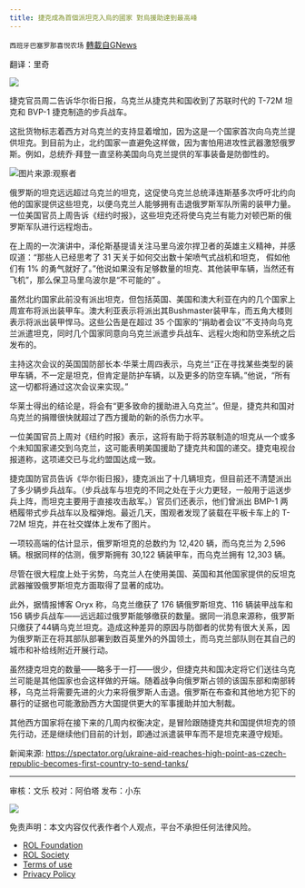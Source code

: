 ```yaml
---
title: 捷克成為首個派坦克入烏的國家 對烏援助達到最高峰
---
```

`西班牙巴塞罗那喜悦农场` [轉載自GNews](https://gnews.org/zh-hans/2305622/)

翻译：里奇

![](https://assets.gnews.org/wp-content/uploads/2022/04/xin_png.001-1-1280x140-12.jpg)

捷克官员周二告诉华尔街日报，乌克兰从捷克共和国收到了苏联时代的 T-72M 坦克和 BVP-1 捷克制造的步兵战车。

这批货物标志着西方对乌克兰的支持显着增加，因为这是一个国家首次向乌克兰提供坦克。到目前为止，北约国家一直避免这样做，因为害怕用进攻性武器激怒俄罗斯。例如，总统乔·拜登一直坚称美国向乌克兰提供的军事装备是防御性的。

![](https://assets.gnews.org/wp-content/uploads/2022/04/image-759-edited.png)图片来源:观察者

俄罗斯的坦克远远超过乌克兰的坦克，这促使乌克兰总统泽连斯基多次呼吁北约向他的国家提供这些坦克，以便乌克兰人能够拥有击退俄罗斯军队所需的装甲力量。一位美国官员上周告诉《纽约时报》，这些坦克还将使乌克兰有能力对顿巴斯的俄罗斯军队进行远程炮击。

在上周的一次演讲中，泽伦斯基提请关注马里乌波尔捍卫者的英雄主义精神，并感叹道：“那些人已经思考了 31 天关于如何交出数十架喷气式战机和坦克， 假如他们有 1% 的勇气就好了。”他说如果没有足够数量的坦克、其他装甲车辆，当然还有飞机”，那么保卫马里乌波尔是“不可能的” 。

虽然北约国家此前没有派出坦克，但包括英国、美国和澳大利亚在内的几个国家上周宣布将派出装甲车。澳大利亚表示将派出其Bushmaster装甲车，而五角大楼则表示将派出装甲悍马。这些公告是在超过 35 个国家的“捐助者会议”不支持向乌克兰派遣坦克，同时几个国家同意向乌克兰派遣步兵战车、远程火炮和防空系统之后发布的。

主持这次会议的英国国防部长本·华莱士周四表示，乌克兰“正在寻找某些类型的装甲车辆，不一定是坦克，但肯定是防护车辆，以及更多的防空车辆。”他说，“所有这一切都将通过这次会议来实现。”

华莱士得出的结论是，将会有“更多致命的援助进入乌克兰”。但是，捷克共和国对乌克兰的捐赠很快就超过了西方援助的新的杀伤力水平。

一位美国官员上周对《纽约时报》表示，这将有助于将苏联制造的坦克从一个或多个未知国家递交到乌克兰，这可能表明美国援助了捷克共和国的递交。捷克电视台报道称，这项递交已与北约盟国达成一致。

捷克国防官员告诉《华尔街日报》，捷克派出了十几辆坦克，但目前还不清楚派出了多少辆步兵战车。（步兵战车与坦克的不同之处在于火力更轻，一般用于运送步兵上阵，而坦克主要用于直接攻击敌军。）官员们还表示，他们曾派出 BMP-1 两栖履带式步兵战车以及榴弹炮。最近几天，围观者发现了装载在平板卡车上的 T-72M 坦克，并在社交媒体上发布了图片。

一项较高端的估计显示，俄罗斯坦克的总数约为 12,420 辆，而乌克兰为 2,596 辆。根据同样的估测，俄罗斯拥有 30,122 辆装甲车，而乌克兰拥有 12,303 辆。

尽管在很大程度上处于劣势，乌克兰人在使用美国、英国和其他国家提供的反坦克武器摧毁俄罗斯坦克方面取得了显著的成功。

此外，据情报博客 Oryx 称，乌克兰缴获了 176 辆俄罗斯坦克、116 辆装甲战车和 156 辆步兵战车——远远超过俄罗斯能够缴获的数量。据同一消息来源称，俄罗斯只缴获了44辆乌克兰坦克。造成这种差异的原因与防御者的优势有很大关系，因为俄罗斯正在将其部队部署到数百英里外的外国领土，而乌克兰部队则在其自己的城市和补给线附近开展行动。

虽然捷克坦克的数量——略多于一打——很少，但捷克共和国决定将它们送往乌克兰可能是其他国家也会这样做的开端。随着战争向俄罗斯占领的该国东部和南部转移，乌克兰将需要先进的火力来将俄罗斯人击退。俄罗斯在布查和其他地方犯下的暴行的证据也可能激励西方大国提供更大的军事援助并加大制裁。

其他西方国家将在接下来的几周内权衡决定，是冒险跟随捷克共和国提供坦克的领先行动，还是继续他们目前的计划，即通过派遣装甲车而不是坦克来遵守规矩。

新闻来源: https://spectator.org/ukraine-aid-reaches-high-point-as-czech-republic-becomes-first-country-to-send-tanks/

* * *

审核：文乐
校对：阿伯塔
发布：小东

![](https://assets.gnews.org/wp-content/uploads/2022/04/GNEWS_CH.-1-3-1-7.jpeg)

 

免责声明：本文内容仅代表作者个人观点，平台不承担任何法律风险。

- [ROL Foundation](https://rolfoundation.org/)
- [ROL Society](https://rolsociety.org/)
- [Terms of use](https://gnews.org/terms-of-use-3/)
- [Privacy Policy](https://gnews.org/privacy-policy/)
